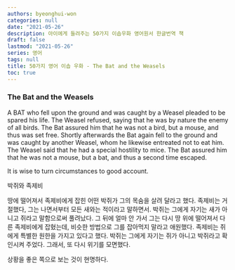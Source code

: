 ```yaml
---
authors: byeonghui-won
categories: null
date: "2021-05-26"
description: 아이에게 들려주는 50가지 이솝우화 영어원서 한글번역 책
draft: false
lastmod: "2021-05-26"
series: 영어
tags: null
title: 50가지 영어 이솝 우화 - The Bat and the Weasels
toc: true
---
```



### The Bat and the Weasels

A BAT who fell upon the ground and was caught by a Weasel pleaded to be spared his life. The Weasel refused, saying that he was by nature the enemy of all birds. The Bat assured him that he was not a bird, but a mouse, and thus was set free. Shortly afterwards the Bat again fell to the ground and was caught by another Weasel, whom he likewise entreated not to eat him. The Weasel said that he had a special hostility to mice. The Bat assured him that he was not a mouse, but a bat, and thus a second time escaped.

It is wise to turn circumstances to good account.

박쥐와 족제비

땅에 떨어져서 족제비에게 잡힌 어떤 박쥐가 그의 목숨을 살려 달라고 했다. 족제비는 거절했다, 그는 나면서부터 모든 새와는 적이라고 말하면서. 박쥐는 그에게 자기는 새가 아니고 쥐라고 말함으로써 풀려났다. 그 뒤에 얼마 안 가서 그는 다시 땅 위에 떨어져서 다른 족제비에게 잡혔는데, 비슷한 방법으로 그를 잡아먹지 말라고 애원했다.
족제비는 쥐에게 특별한 원한을 가지고 있다고 했다. 박쥐는 그에게 자기는 쥐가 아니고 박쥐라고 확인시켜 주었다. 그래서, 또 다시 위기를 모면했다.

상황을 좋은 쪽으로 보는 것이 현명하다.
